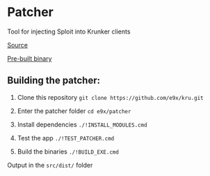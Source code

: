 # Patcher
Tool for injecting Sploit into Krunker clients

[Source](src)

[Pre-built binary](releases/download/1.0.2/Patcher.exe)

## Building the patcher:

1. Clone this repository
`git clone https://github.com/e9x/kru.git`

2. Enter the patcher folder
`cd e9x/patcher`

3. Install dependencies
`./!INSTALL_MODULES.cmd`

4. Test the app
`./!TEST_PATCHER.cmd`

5. Build the binaries
`./!BUILD_EXE.cmd`

Output in the `src/dist/` folder
